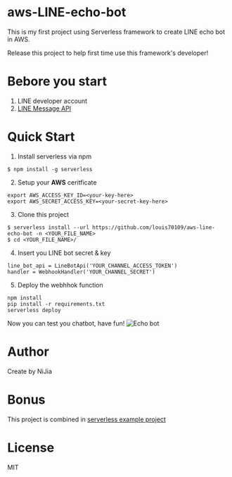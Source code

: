 # aws-LINE-echo-bot

This is my first project using Serverless framework to create LINE echo bot in AWS.

Release this project to help first time use this framework's developer!

# Bebore you start

1. LINE developer account
2. [LINE Message API](https://developers.line.biz/en/docs/messaging-api/getting-started/)

# Quick Start

1. Install serverless via npm

```bash=
$ npm install -g serverless
```

2. Setup your **AWS** ceritficate

```bash=
export AWS_ACCESS_KEY_ID=<your-key-here>
export AWS_SECRET_ACCESS_KEY=<your-secret-key-here>
```

3. Clone this project

```bash=
$ serverless install --url https://github.com/louis70109/aws-line-echo-bot -n <YOUR_FILE_NAME>
$ cd <YOUR_FILE_NAME>/
```

4. Insert you LINE bot secret & key

```python=
line_bot_api = LineBotApi('YOUR_CHANNEL_ACCESS_TOKEN')
handler = WebhookHandler('YOUR_CHANNEL_SECRET')
```

5. Deploy the webhhok function

```bash=
npm install
pip install -r requirements.txt
serverless deploy
```

Now you can test you chatbot, have fun!
![Echo bot](https://i.imgur.com/Tn1XS13.png)

# Author

Create by NiJia

# Bonus

This project is combined in [serverless example project](https://github.com/serverless/examples/tree/master/aws-python-line-echo-bot)

# License

MIT
